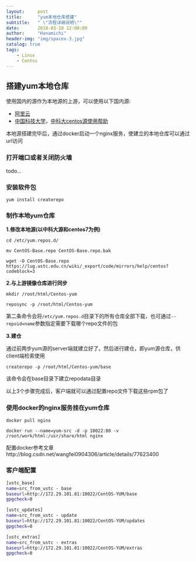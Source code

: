 ```yaml
---
layout:     post
title:      "yum本地仓库搭建"
subtitle:   " \"流程详细说明\""
date:       2018-03-10 12:00:00
author:     "Hanamichi"
header-img: "img/spacex-3.jpg"
catalog: true
tags:
    - Linux
    - Centos
---
```


## 搭建yum本地仓库

使用国内的源作为本地源的上游，可以使用以下国内源:

* [阿里云](http://mirrors.aliyun.com/ )
* [中国科技大学](http://centos.ustc.edu.cn/[centos/)，[中科大centos源使用帮助](https://lug.ustc.edu.cn/wiki/mirrors/help/centos)

本地源搭建完毕后，通过docker启动一个nginx服务，使建立的本地仓库可以通过url访问

### 打开端口或者关闭防火墙

todo...

### 安装软件包

`yum install createrepo`

### 制作本地yum仓库

**1.修改本地源(以中科大源和centos7为例)**

`cd /etc/yum.repos.d/`

`mv CentOS-Base.repo CentOS-Base.repo.bak`

`wget -O CentOS-Base.repo https://lug.ustc.edu.cn/wiki/_export/code/mirrors/help/centos?codeblock=3`

**2.与上游镜像仓库进行同步**

`mkdir /root/html/Centos-yum`

`reposync -p /root/html/Centos-yum`

第二条命令会将`/etc/yum.repos.d`目录下的所有仓库全部下载，也可通过`--repoid=name`参数指定需要下载哪个repo文件的包

**3.建仓**

通过前两步yum源的server端就建立好了。然后进行建仓，即yum源仓库，供client端检索使用

`createrepo -p /root/html/Centos-yum/base`

该命令会在base目录下建立repodata目录

以上3个步骤完成后，客户端就可以通过配置repo文件下载这些rpm包了

### 使用docker的nginx服务挂在yum仓库

`docker pull nginx`

`docker run --name=yum-src -d -p 10022:80 -v /root/work/html:/usr/share/html nginx`

配置docker参考文章http://blog.csdn.net/wangfei0904306/article/details/77623400

### 客户端配置

```bash
[ustc_base]
name=src_from_ustc - base
baseurl=http://172.29.101.81:10022/CentOS-YUM/base
gpgcheck=0

[ustc_updates]
name=src_from_ustc - update
baseurl=http://172.29.101.81:10022/CentOS-YUM/updates
gpgcheck=0

[ustc_extras]
name=src_from_ustc - extras
baseurl=http://172.29.101.81:10022/CentOS-YUM/extras
gpgcheck=0
```

